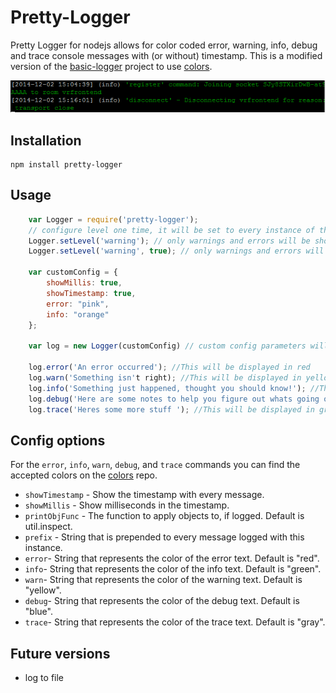 Pretty-Logger
============

Pretty Logger for nodejs allows for color coded error, warning, info, debug and trace console messages with (or without) timestamp.
This is a modified version of the [basic-logger](https://github.com/sbsoftware/node-basic-logger) project to use [colors](https://github.com/marak/colors.js/). 

<img src="https://raw.githubusercontent.com/LukePammant/pretty-logger/master/screenshots/info.png" alt="Screenshot of info log" />

Installation
------------

	npm install pretty-logger

Usage
-----
```JavaScript
	var Logger = require('pretty-logger');
	// configure level one time, it will be set to every instance of the logger
	Logger.setLevel('warning'); // only warnings and errors will be shown
	Logger.setLevel('warning', true); // only warnings and errors will be shown and no message about the level change will be printed

	var customConfig = {
		showMillis: true,
		showTimestamp: true,
		error: "pink",
		info: "orange"
	};

	var log = new Logger(customConfig) // custom config parameters will be used, defaults will be used for the other parameters

	log.error('An error occurred'); //This will be displayed in red
	log.warn('Something isn't right); //This will be displayed in yellow
	log.info('Something just happened, thought you should know!'); //This will be displayed in green
	log.debug('Here are some notes to help you figure out whats going on'); //This will be displayed in blue
	log.trace('Heres some more stuff '); //This will be displayed in gray
```

Config options
--------------

For the `error`, `info`, `warn`, `debug`, and `trace` commands you can find the accepted colors on the [colors](https://github.com/marak/colors.js/) repo.

* `showTimestamp` - Show the timestamp with every message.
* `showMillis` - Show milliseconds in the timestamp.
* `printObjFunc` - The function to apply objects to, if logged. Default is util.inspect.
* `prefix` - String that is prepended to every message logged with this instance.
* `error`- String that represents the color of the error text. Default is "red". 
* `info`- String that represents the color of the info text. Default is "green".
* `warn`- String that represents the color of the warning text. Default is "yellow".
* `debug`- String that represents the color of the debug text. Default is "blue".
* `trace`- String that represents the color of the trace text. Default is "gray".

Future versions
---------------

* log to file

